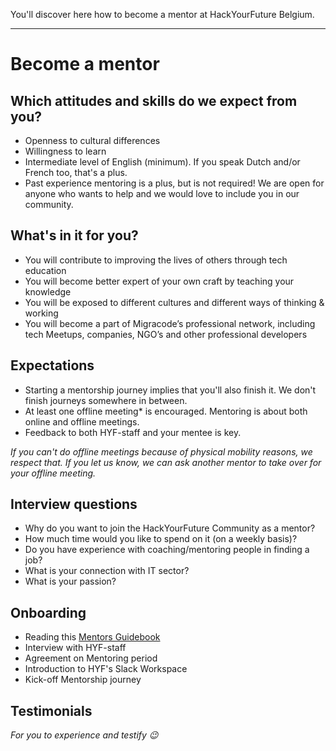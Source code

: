 You'll discover here how to become a mentor at HackYourFuture Belgium.

---

# Become a mentor

## Which attitudes and skills do we expect from you?

* Openness to cultural differences
* Willingness to learn
* Intermediate level of English \(minimum\). If you speak Dutch and/or French too, that's a plus.
* Past experience mentoring is a plus, but is not required! We are open for anyone who wants to help and we would love to include you in our community.

## What's in it for you?

* You will contribute to improving the lives of others through tech education
* You will become better expert of your own craft by teaching your knowledge
* You will be exposed to different cultures and different ways of thinking & working
* You will become a part of Migracode’s professional network, including tech Meetups, companies, NGO’s and other professional developers

## Expectations

* Starting a mentorship journey implies that you'll also finish it. We don't finish journeys somewhere in between.
* At least one offline meeting* is encouraged. Mentoring is about both online and offline meetings.
* Feedback to both HYF-staff and your mentee is key. 


*If you can't do offline meetings because of physical mobility reasons, we respect that. If you let us know, we can ask another mentor to take over for your offline meeting.*

## Interview questions

* Why do you want to join the HackYourFuture Community as a mentor?
* How much time would you like to spend on it (on a weekly basis)?
* Do you have experience with coaching/mentoring people in finding a job?
* What is your connection with IT sector?
* What is your passion?

## Onboarding

* Reading this [Mentors Guidebook](https://home.hackyourfuture.be/mentors)
* Interview with HYF-staff
* Agreement on Mentoring period
* Introduction to HYF's Slack Workspace
* Kick-off Mentorship journey

## Testimonials

*For you to experience and testify :wink:*

